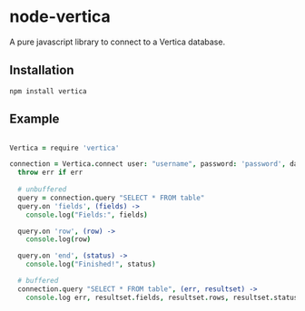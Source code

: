 # node-vertica

A pure javascript library to connect to a Vertica database.

## Installation

    npm install vertica

## Example

```coffeescript

Vertica = require 'vertica'

connection = Vertica.connect user: "username", password: 'password', database: "database", host: 'localhost', (err) ->
  throw err if err
  
  # unbuffered
  query = connection.query "SELECT * FROM table"
  query.on 'fields', (fields) ->
    console.log("Fields:", fields)

  query.on 'row', (row) ->
    console.log(row)

  query.on 'end', (status) ->
    console.log("Finished!", status)

  # buffered
  connection.query "SELECT * FROM table", (err, resultset) ->
    console.log err, resultset.fields, resultset.rows, resultset.status

```
